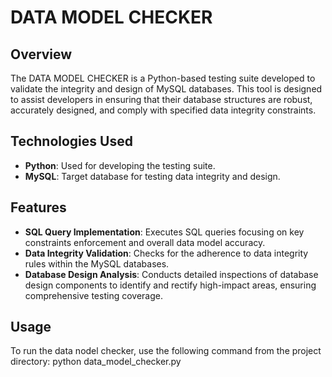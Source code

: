 # DATA MODEL CHECKER

## Overview
The DATA MODEL CHECKER is a Python-based testing suite developed to validate the integrity and design of MySQL databases. This tool is designed to assist developers in ensuring that their database structures are robust, accurately designed, and comply with specified data integrity constraints.

## Technologies Used
- **Python**: Used for developing the testing suite.
- **MySQL**: Target database for testing data integrity and design.

## Features
- **SQL Query Implementation**: Executes SQL queries focusing on key constraints enforcement and overall data model accuracy.
- **Data Integrity Validation**: Checks for the adherence to data integrity rules within the MySQL databases.
- **Database Design Analysis**: Conducts detailed inspections of database design components to identify and rectify high-impact areas, ensuring comprehensive testing coverage.

## Usage
To run the data nodel checker, use the following command from the project directory:
python data_model_checker.py
